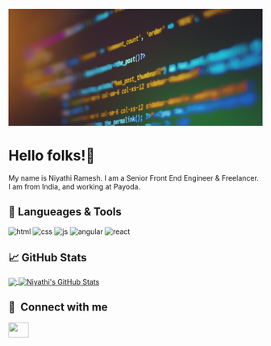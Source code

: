 ![Header](https://github.com/niyathi-ramesh/niyathi-ramesh/blob/main/banner.jfif)

# Hello folks!👋

My name is Niyathi Ramesh. I am a Senior Front End Engineer & Freelancer. I am from India, and working at Payoda.

## 🔧 Langueages & Tools
<p align='left'>
  <img src="https://upload.wikimedia.org/wikipedia/commons/thumb/6/61/HTML5_logo_and_wordmark.svg/2048px-HTML5_logo_and_wordmark.svg.png" alt="html" width="40" height="40">
  <img src='https://upload.wikimedia.org/wikipedia/commons/thumb/d/d5/CSS3_logo_and_wordmark.svg/1200px-CSS3_logo_and_wordmark.svg.png' alt="css" width="40" height="40">
  <img src='https://upload.wikimedia.org/wikipedia/commons/6/6a/JavaScript-logo.png' height='30' width='auto' alt="js">
  <img src="https://angular.io/assets/images/logos/angular/angular.svg" alt="angular" width="40" height="40"/>
  <img src="https://upload.wikimedia.org/wikipedia/commons/thumb/a/a7/React-icon.svg/1280px-React-icon.svg.png" alt="react" width="auto" height="40"/>
</p>


## &#x1f4c8; GitHub Stats
<a href="https://github.com/niyathi-ramesh/niyathi-ramesh">
  <img align="center" src="https://github-readme-stats.vercel.app/api/top-langs/?username=niyathi-ramesh&title_color=ffffff&text_color=c9cacc&icon_color=2bbc8a&bg_color=1d1f21&langs_count=3" />
</a>
<a href="https://github.com/niyathi-ramesh/niyathi-ramesh">
  <img align="center" src="https://github-readme-stats.vercel.app/api?username=niyathi-ramesh&show_icons=true&line_height=27&count_private=true&title_color=ffffff&text_color=c9cacc&icon_color=2bbc8a&bg_color=1d1f21" alt="Niyathi's GitHub Stats" />
</a>

## 🔗 &nbsp;**Connect with me**
<p align="left">
<a href="https://linkedin.com/in/niyathi-ramesh" target="blank"><img align="center" src="https://raw.githubusercontent.com/rahuldkjain/github-profile-readme-generator/master/src/images/icons/Social/linked-in-alt.svg" alt="" height="30" width="40" /></a>



[1.1]: https://i.imgur.com/Vahbdkj.png (linkedin icon)

<!---
niyathi-ramesh/niyathi-ramesh is a ✨ special ✨ repository because its `README.md` (this file) appears on your GitHub profile.
You can click the Preview link to take a look at your changes.
--->
